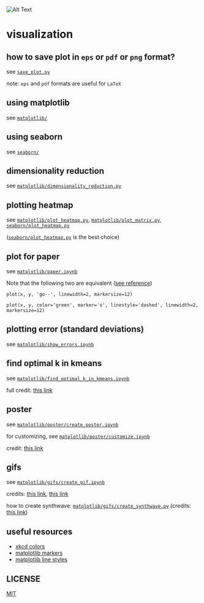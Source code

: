 ![Alt Text](https://media.giphy.com/media/l0MYGN6pCa23vnUnS/giphy.gif)

# visualization

## how to save plot in `eps` or `pdf` or `png` format?
see [`save_plot.py`](https://github.com/subhadarship/visualization/blob/master/save_plot.py)

note: `eps` and `pdf` formats are useful for `LaTeX`

## using matplotlib

see [`matplotlib/`](https://github.com/subhadarship/visualization/tree/master/matplotlib)

## using seaborn

see [`seaborn/`](https://github.com/subhadarship/visualization/tree/master/seaborn)

## dimensionality reduction

see [`matplotlib/dimensionality_reduction.py`](https://github.com/subhadarship/visualization/blob/master/matplotlib/dimensionality_reduction.py)

## plotting heatmap

see [`matplotlib/plot_heatmap.py`](https://github.com/subhadarship/visualization/blob/master/matplotlib/plot_heatmap.py), [`matplotlib/plot_matrix.py`](https://github.com/subhadarship/visualization/blob/master/matplotlib/plot_matrix.py), [`seaborn/plot_heatmap.py`](https://github.com/subhadarship/visualization/blob/master/seaborn/plot_heatmap.py)

([`seaborn/plot_heatmap.py`](https://github.com/subhadarship/visualization/blob/master/seaborn/plot_heatmap.py) is the best choice)

## plot for paper

see [`matplotlib/paper.ipynb`](https://github.com/subhadarship/visualization/blob/master/matplotlib/paper.ipynb)

Note that the following two are equivalent ([see reference](https://matplotlib.org/3.1.1/api/_as_gen/matplotlib.pyplot.plot.html))
```
plot(x, y, 'go--', linewidth=2, markersize=12)
```
```
plot(x, y, color='green', marker='o', linestyle='dashed', linewidth=2, markersize=12)
```

## plotting error (standard deviations)

see [`matplotlib/show_errors.ipynb`](https://github.com/subhadarship/visualization/blob/master/matplotlib/show_error.ipynb)

## find optimal k in kmeans
see [`matplotlib/find_optimal_k_in_kmeans.ipynb`](https://github.com/subhadarship/visualization/blob/master/matplotlib/find_optimal_k_in_kmeans.ipynb)

full credit: [this link](https://github.com/netsatsawat/tutorial_KmeansClustering/blob/master/Tutorial_K%20Means%20Clustering.ipynb)

## poster
see [`matplotlib/poster/create_poster.ipynb`](https://github.com/subhadarship/visualization/tree/master/matplotlib/poster/create_poster.ipynb)

for customizing, see [`matplotlib/poster/customize.ipynb`](https://github.com/subhadarship/visualization/blob/master/matplotlib/poster/customize.ipynb)

credit: [this link](https://github.com/Perishleaf/data-visualisation-scripts/tree/master/matplotlib_2019_temp)

## gifs
see [`matplotlib/gifs/create_gif.ipynb`](https://github.com/subhadarship/visualization/tree/master/matplotlib/gifs/create_gif.ipynb)

credits: [this link](https://towardsdatascience.com/quick-code-exporting-matplotlib-animations-49cd0ecf32ba), [this link](http://louistiao.me/posts/notebooks/embedding-matplotlib-animations-in-jupyter-as-interactive-javascript-widgets/)

how to create synthwave: [`matplotlib/gifs/create_synthwave.py`](https://github.com/subhadarship/visualization/tree/master/matplotlib/gifs/create_synthwave.py) (credits: [this link](https://towardsdatascience.com/creating-synthwave-with-matplotlib-ea7c9be59760))

## useful resources
- [xkcd colors](https://xkcd.com/color/rgb/)
- [matplotlib markers](https://matplotlib.org/3.1.1/api/markers_api.html)
- [matplotlib line styles](https://matplotlib.org/gallery/lines_bars_and_markers/line_styles_reference.html)

## LICENSE

[MIT](https://github.com/subhadarship/visualization/tree/master/LICENSE)
